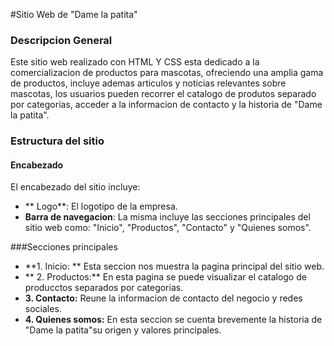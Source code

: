 #Sitio Web de "Dame la patita" 

### Descripcion General
Este sitio web realizado con HTML Y CSS esta dedicado a la comercializacion de productos para mascotas, ofreciendo una amplia gama de productos, incluye ademas articulos y noticias relevantes sobre mascotas, los usuarios pueden recorrer el catalogo de produtos separado por categorias, acceder a la informacion de contacto y la historia de "Dame la patita".

### Estructura del sitio
#### Encabezado
El encabezado del sitio incluye:
- ** Logo**: El logotipo de la empresa.
- **Barra de navegacion**: La misma incluye las secciones principales del sitio web como: "Inicio", "Productos", "Contacto" y "Quienes somos".

###Secciones principales
- **1. Inicio: **  Esta seccion nos muestra la pagina principal del sitio web.
- ** 2. Productos:** En esta pagina se puede visualizar el catalogo de producctos separados por categorias.
- **3. Contacto:** Reune la informacion de contacto del negocio y redes sociales. 
- **4. Quienes somos:** En esta seccion se cuenta brevemente la historia de "Dame la patita"su origen y valores principales. 


